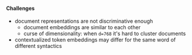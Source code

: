 #### Challenges
- document representations are not discriminative enough
  - document embeddings are similar to each other
  - curse of dimensionality: when `d=768` it's hard to cluster documents
- contextualized token embeddings may differ for the same word of different syntactics